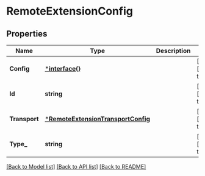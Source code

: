 # RemoteExtensionConfig

## Properties
Name | Type | Description | Notes
------------ | ------------- | ------------- | -------------
**Config** | [***interface{}**](interface{}.md) |  | [optional] [default to null]
**Id** | **string** |  | [optional] [default to null]
**Transport** | [***RemoteExtensionTransportConfig**](RemoteExtensionTransportConfig.md) |  | [optional] [default to null]
**Type_** | **string** |  | [optional] [default to null]

[[Back to Model list]](../README.md#documentation-for-models) [[Back to API list]](../README.md#documentation-for-api-endpoints) [[Back to README]](../README.md)


